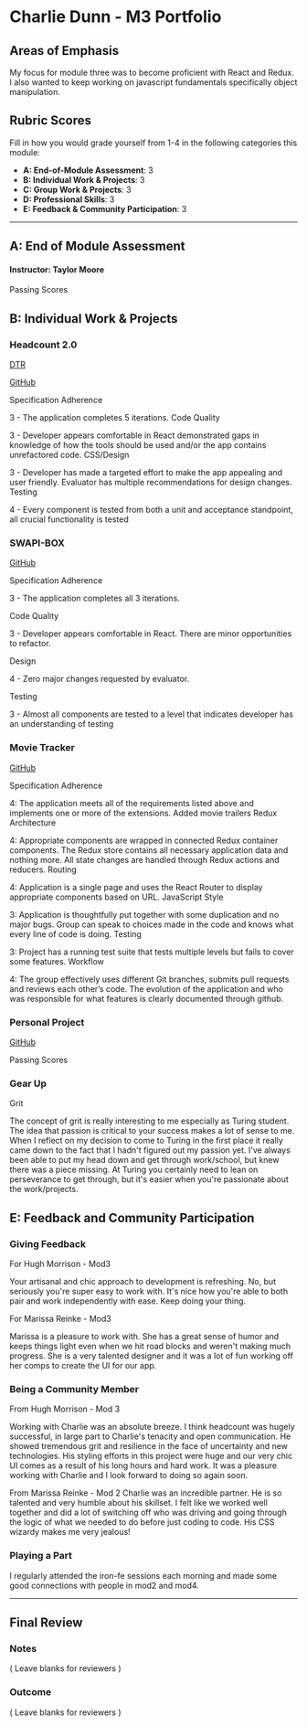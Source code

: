# Charlie Dunn - M3 Portfolio

## Areas of Emphasis

My focus for module three was to become proficient with React and Redux. I also wanted to keep working on javascript fundamentals specifically object manipulation.

## Rubric Scores

Fill in how you would grade yourself from 1-4 in the following categories this module:

* **A: End-of-Module Assessment**: 3
* **B: Individual Work & Projects**: 3
* **C: Group Work & Projects**: 3
* **D: Professional Skills**: 3
* **E: Feedback & Community Participation**: 3

-----------------------

## A: End of Module Assessment

#### Instructor: Taylor Moore

Passing Scores

## B: Individual Work & Projects

### Headcount 2.0

[DTR](https://docs.google.com/document/d/1FgUohIUnk46gJxbOY-YA0_FzqEKRxGn1NV2ZtAdX3BI/edit)

[GitHub](https://github.com/dunncl15/headcount)

Specification Adherence

3 - The application completes 5 iterations.
Code Quality

3 - Developer appears comfortable in React demonstrated gaps in knowledge of how the tools should be used and/or the app contains unrefactored code.
CSS/Design

3 - Developer has made a targeted effort to make the app appealing and user friendly. Evaluator has multiple recommendations for design changes.
Testing

4 - Every component is tested from both a unit and acceptance standpoint, all crucial functionality is tested

### SWAPI-BOX

[GitHub](https://github.com/dunncl15/swapi-box)

Specification Adherence

3 - The application completes all 3 iterations.

Code Quality

3 - Developer appears comfortable in React. There are minor opportunities to refactor.

Design

4 - Zero major changes requested by evaluator.

Testing

3 - Almost all components are tested to a level that indicates developer has an understanding of testing

### Movie Tracker

[GitHub](https://github.com/dunncl15/movie-tracker)

Specification Adherence

4: The application meets all of the requirements listed above and implements one or more of the extensions.
Added movie trailers
Redux Architecture

4: Appropriate components are wrapped in connected Redux container components. The Redux store contains all necessary application data and nothing more. All state changes are handled through Redux actions and reducers.
Routing

4: Application is a single page and uses the React Router to display appropriate components based on URL.
JavaScript Style

3: Application is thoughtfully put together with some duplication and no major bugs. Group can speak to choices made in the code and knows what every line of code is doing.
Testing

3: Project has a running test suite that tests multiple levels but fails to cover some features.
Workflow

4: The group effectively uses different Git branches, submits pull requests and reviews each other’s code. The evolution of the application and who was responsible for what features is clearly documented through github.

### Personal Project
[GitHub](https://github.com/dunncl15/semantic-arts-cms)

Passing Scores

### Gear Up
Grit

The concept of grit is really interesting to me especially as Turing student. The idea that passion is critical to your success makes a lot of sense to me. When I reflect on my decision to come to Turing in the first place it really came down to the fact that I hadn't figured out my passion yet. I've always been able to put my head down and get through work/school, but knew there was a piece missing. At Turing you certainly need to lean on perseverance to get through, but it's easier when you're passionate about the work/projects.

## E: Feedback and Community Participation

### Giving Feedback

For Hugh Morrison - Mod3

Your artisanal and chic approach to development is refreshing. No, but seriously you're super easy to work with. It's nice how you're able to both pair and work independently with ease. Keep doing your thing.

For Marissa Reinke - Mod3

Marissa is a pleasure to work with. She has a great sense of humor and keeps things light even when we hit road blocks and weren't making much progress. She is a very talented designer and it was a lot of fun working off her comps to create the UI for our app.

### Being a Community Member

From Hugh Morrison - Mod 3

Working with Charlie was an absolute breeze. I think headcount was hugely successful, in large part to Charlie's tenacity and open communication. He showed tremendous grit and resilience in the face of uncertainty and new technologies. His styling efforts in this project were huge and our very chic UI comes as a result of his long hours and hard work. It was a pleasure working with Charlie and I look forward to doing so again soon.

From Marissa Reinke - Mod 2
Charlie was an incredible partner. He is so talented and very humble about his skillset. I felt like we worked well together and did a lot of switching off who was driving and going through the logic of what we needed to do before just coding to code. His CSS wizardy makes me very jealous!

### Playing a Part

I regularly attended the iron-fe sessions each morning and made some good connections with people in mod2 and mod4.

------------------

## Final Review

### Notes

( Leave blanks for reviewers )

### Outcome

( Leave blanks for reviewers )
